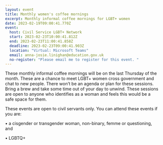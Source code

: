 ```yaml
---
layout: event
title: Monthly women's coffee mornings
excerpt: Monthly informal coffee mornings for LGBT+ women
date: 2023-02-19T09:00:41.770Z
event:
  host: Civil Service LGBT+ Network
  start: 2023-02-23T10:00:41.812Z
  end: 2023-02-23T11:00:41.858Z
  deadline: 2023-02-23T09:00:41.903Z
  location: "Virtual: Microsoft Teams"
  email: anna-josie.linighan@education.gov.uk
  no-register: "Please email me to register for this event. "
---
```


These monthly informal coffee mornings will be on the last Thursday of the month. These are a chance to meet LGBT+ women cross government and chat to new people. There won’t be an agenda or plan for these sessions. Bring a brew and take some time out of your day to unwind. These sessions are open to anyone who identifies as a woman and feels this would be a safe space for them.



These events are open to civil servants only. You can attend these events if you are:

• a cisgender or transgender woman, non-binary, femme or questioning, and

• LGBTQ+